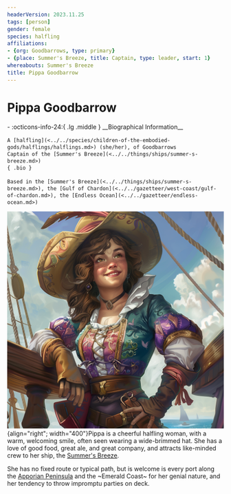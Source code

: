 ```yaml
---
headerVersion: 2023.11.25
tags: [person]
gender: female
species: halfling
affiliations:
- {org: Goodbarrows, type: primary}
- {place: Summer's Breeze, title: Captain, type: leader, start: 1}
whereabouts: Summer's Breeze
title: Pippa Goodbarrow
---
```

# Pippa Goodbarrow
<div class="grid cards ext-narrow-margin ext-one-column" markdown>
- :octicons-info-24:{ .lg .middle } __Biographical Information__

    A [halfling](<../../species/children-of-the-embodied-gods/halflings/halflings.md>) (she/her), of Goodbarrows  
    Captain of the [Summer's Breeze](<../../things/ships/summer-s-breeze.md>)  
    { .bio }

    Based in the [Summer's Breeze](<../../things/ships/summer-s-breeze.md>), the [Gulf of Chardon](<../../gazetteer/west-coast/gulf-of-chardon.md>), the [Endless Ocean](<../../gazetteer/endless-ocean.md>)
</div>


![Pippa Greenbarrow Portrait](../../assets/pippa-greenbarrow-portrait.png){align="right"; width="400"}Pippa is a cheerful halfling woman, with a warm, welcoming smile, often seen wearing a wide-brimmed hat. She has a love of good food, great ale, and great company, and attracts like-minded crew to her ship, the [Summer's Breeze](<../../things/ships/summer-s-breeze.md>). 

She has no fixed route or typical path, but is welcome is every port along the [Apporian Peninsula](<../../gazetteer/west-coast/chardonian-empire/apporia/apporia.md>) and the ~Emerald Coast~ for her genial nature, and her tendency to throw impromptu parties on deck. 

